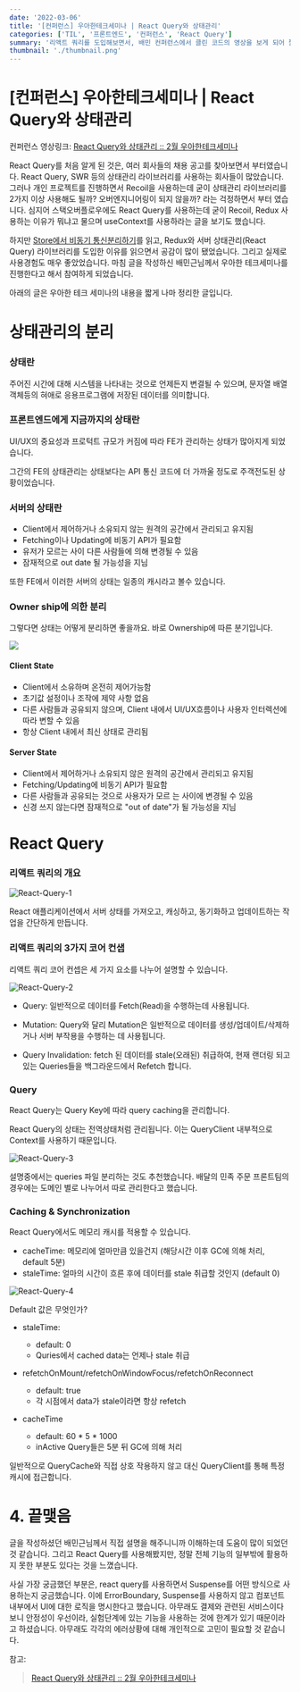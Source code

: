 ```yaml
---
date: '2022-03-06'
title: '[컨퍼런스] 우아한테크세미나 | React Query와 상태관리'
categories: ['TIL', '프론트엔드', '컨퍼런스', 'React Query']
summary: '리액트 쿼리를 도입해보면서, 배민 컨퍼런스에서 클린 코드의 영상을 보게 되어 짧게 정리해보았습니다.'
thumbnail: './thumbnail.png'
---
```


# [컨퍼런스] 우아한테크세미나 | React Query와 상태관리


컨퍼런스 영상링크: [React Query와 상태관리 :: 2월 우아한테크세미나](https://www.youtube.com/watch?v=MArE6Hy371c)


React Query를 처음 알게 된 것은, 여러 회사들의 채용 공고를 찾아보면서 부터였습니다. React Query, SWR 등의 상태관리 라이브러리를 사용하는 회사들이 많았습니다. 그러나 개인 프로젝트를 진행하면서 Recoil을 사용하는데 굳이 상태관리 라이브러리를 2가지 이상 사용해도 될까? 오버엔지니어링이 되지 않을까? 라는 걱정하면서 부터 였습니다. 심지어 스택오버플로우에도 React Query를 사용하는데 굳이 Recoil, Redux 사용하는 이유가 뭐냐고 물으며 useContext를 사용하라는 글을 보기도 했습니다.

하지만 [Store에서 비동기 통신분리하기](https://techblog.woowahan.com/6339/)를 읽고, Redux와 서버 상태관리(React Query) 라이브러리를 도입한 이유를 읽으면서 공감이 많이 됐었습니다. 그리고 실제로 사용경험도 매우 좋았었습니다. 마침 글을 작성하신 배민근님께서 우아한 테크세미나를 진행한다고 해서 참여하게 되었습니다.

아래의 글은 우아한 테크 세미나의 내용을 짧게 나마 정리한 글입니다.

# 상태관리의 분리

### 상태란
주어진 시간에 대해 시스템을 나타내는 것으로 언제든지 변결될 수 있으며, 문자열 배열 객체등의 혀애로 응용프로그램에 저장된 데이터를 의미합니다.

### 프론트엔드에게 지금까지의 상태란

UI/UX의 중요성과 프로턱트 규모가 커짐에 따라 FE가 관리하는 상태가 많아지게 되었습니다.

그간의 FE의 상태관리는 상태보다는 API 통신 코드에 더 가까울 정도로 주객전도된 상황이었습니다.

### 서버의 상태란

- Client에서 제어하거나 소유되지 않는 원격의 공간에서 관리되고 유지됨
- Fetching이나 Updating에 비동기 API가 필요함
- 유저가 모르는 사이 다른 사람들에 의해 변경될 수 있음
- 잠재적으로 out date 될 가능성을 지님

또한 FE에서 이러한 서버의 상태는 일종의 캐시라고 볼수 있습니다.

### Owner ship에 의한 분리

그렇다면 상태는 어떻게 분리하면 좋을까요. 바로 Ownership에 따른 분기입니다.


![](https://i.imgur.com/uI6bLG6.png)

#### Client State 
- Client에서 소유하며 온전히 제어가능함
- 초기값 설정이나 조작에 제약 사항 없음
- 다른 사람들과 공유되지 않으며, Client 내에서 UI/UX흐름이나 사용자 인터렉션에 따라 변할 수 있음
- 항상 Client 내에서 최신 상태로 관리됨

#### Server State
- Client에서 제어하거나 소유되지 않은 원격의 공간에서 관리되고 유지됨
- Fetching/Updating에 비동기 API가 필요함
- 다른 사람들과 공유되는 것으로 사용자가 모르
는 사이에 변경될 수 있음
- 신경 쓰지 않는다면 잠재적으로 "out of
date"가 될 가능성을 지님


# React Query

### 리액트 쿼리의 개요

![React-Query-1](https://i.imgur.com/ttnIkfs.png)

React 애플리케이션에서 서버 상태를 가져오고, 캐싱하고, 동기화하고 업데이트하는 작업을 간단하게 만듭니다.


### 리액트 쿼리의 3가지 코어 컨샙

리액트 쿼리 코어 컨셉은 세 가지 요소를 나누어 설명할 수 있습니다.

![React-Query-2](https://i.imgur.com/hv7Z8gV.png)

- Query: 일반적으로 데이터를 Fetch(Read)을 수행하는데 사용됩니다.

- Mutation:
Query와 달리 Mutation은 일반적으로 데이터를 생성/업데이트/삭제하거나 서버 부작용을 수행하는 데 사용됩니다. 

- Query Invalidation: fetch 된 데이터를 stale(오래된) 취급하여, 현재 랜더링 되고 있는 Queries들을 백그라운드에서 Refetch 합니다.

### Query

React Query는 Query Key에 따라 query caching을 관리합니다.

React Query의 상태는 전역상태처럼 관리됩니다. 이는 QueryClient 내부적으로 Context를 사용하기 때문입니다.

![React-Query-3](https://i.imgur.com/2QI9aTR.jpg)

설명중에서는 queries 파일 분리하는 것도 추천했습니다. 배달의 민족 주문 프론트팀의 경우에는 도메인 별로 나누어서 따로 관리한다고 했습니다.

### Caching & Synchronization

React Query에서도 메모리 캐시를 적용할 수 있습니다.
- cacheTime: 메모리에 얼마만큼 있을건지 (해당시간 이후 GC에 의해 처리, default 5분)
- staleTime: 얼마의 시간이 흐른 후에 데이터를 stale 취급할 것인지 (default 0)

![React-Query-4](https://i.imgur.com/wFq2itM.jpg)

Default 값은 무엇인가?

- staleTime:
	- default: 0
	- Quries에서 cached data는 언제나 stale 취급

- refetchOnMount/refetchOnWindowFocus/refetchOnReconnect 
	- default: true
	- 각 시점에서 data가 stale이라면 항상 refetch

- cacheTime
	- default: 60 * 5 * 1000
	- inActive Query들은 5분 뒤 GC에 의해 처리

일반적으로 QueryCache와 직접 상호 작용하지 않고 대신 QueryClient를 통해 특정 캐시에 접근합니다.

# 4. 끝맺음

글을 작성하셨던 배민근님께서 직접 설명을 해주니니까 이해하는데 도움이 많이 되었던 것 같습니다. 그리고 React Query를 사용해봤지만, 정말 전체 기능의 일부밖에 활용하지 못한 부분도 있다는 것을 느꼈습니다.

사실 가장 궁금했던 부분은, react query를 사용하면서 Suspense를 어떤 방식으로 사용하는지 궁금했습니다. 이에 ErrorBoundary, Suspense를 사용하지 않고 컴포넌트 내부에서 UI에 대한 로직을 명시한다고 했습니다. 아무래도 결제와 관련된 서비스이다보니 안정성이 우선이라, 실험단계에 있는 기능을 사용하는 것에 한계가 있기 때문이라고 하셨습니다. 아무래도 각각의 에러상황에 대해 개인적으로 고민이 필요할 것 같습니다.


참고: 
> [React Query와 상태관리 :: 2월 우아한테크세미나](https://www.youtube.com/watch?v=MArE6Hy371c)